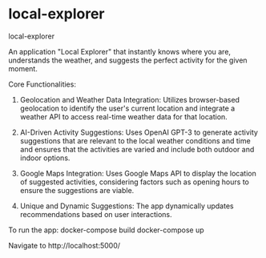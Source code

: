 # local-explorer
local-explorer

An application "Local Explorer" that instantly knows where you are, understands the weather, and suggests the perfect activity for the given moment.

Core Functionalities:
1. Geolocation and Weather Data Integration:
Utilizes browser-based geolocation to identify the user's current location and integrate a weather API to access real-time weather data for that location.

2. AI-Driven Activity Suggestions:
Uses OpenAI GPT-3 to generate activity suggestions that are relevant to the local weather conditions and time and ensures that the activities are varied and include both outdoor and indoor options.

3. Google Maps Integration:
Uses Google Maps API to display the location of suggested activities, considering factors such as opening hours to ensure the suggestions are viable.

4. Unique and Dynamic Suggestions:
The app dynamically updates recommendations based on user interactions.

To run the app:
docker-compose build
docker-compose up

 Navigate to
 http://localhost:5000/
 
